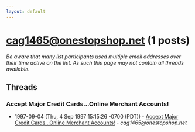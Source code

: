 ```yaml
---
layout: default
---
```


# cag1465@onestopshop.net (1 posts)

_Be aware that many list participants used multiple email addresses over their time active on the list. As such this page may not contain all threads available._

## Threads

### Accept Major Credit Cards...Online Merchant Accounts!
+ 1997-09-04 (Thu, 4 Sep 1997 15:15:26 -0700 (PDT)) - [Accept Major Credit Cards...Online Merchant Accounts!](/archive/1997/09/97803f10bd7754f5f8884efa76cd13ebb80b701c95ecda442ee1f35758a39fd3) - _cag1465@onestopshop.net_

